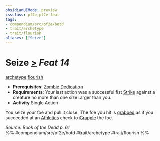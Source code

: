 ```yaml
---
obsidianUIMode: preview
cssclass: pf2e,pf2e-feat
tags:
- compendium/src/pf2e/botd
- trait/archetype
- trait/flourish
aliases: ["Seize"]
---
```

# Seize  [>](chapter-9-playing-the-game.md#Actions "Single Action") *Feat 14*  
[archetype](archetype.md "Archetype Feat Trait")  [flourish](flourish.md "Flourish Combat Trait")  

- **Prerequisites**: [Zombie Dedication](zombie-dedication-botd.md)
- **Requirements**: Your last action was a successful fist [Strike](strike.md) against a creature no more than one size larger than you.
- **Activity** Single Action

You seize your foe and pull it close. The foe you hit is [grabbed](conditions.md#Grabbed) as if you succeeded at an [Athletics](skills.md#Athletics) check to [Grapple](Reference/Rules/Actions/grapple.md) the foe.

*Source: Book of the Dead p. 61*  
%% #compendium/src/pf2e/botd #trait/archetype #trait/flourish %%